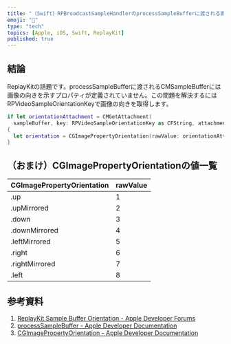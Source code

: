 ```yaml
---
title: "（Swift）RPBroadcastSampleHandlerのprocessSampleBufferに渡される画像の向きを取得する方法"
emoji: "🎉"
type: "tech"
topics: [Apple, iOS, Swift, ReplayKit]
published: true
---
```

## 結論

ReplayKitの話題です。processSampleBufferに渡されるCMSampleBufferには画像の向きを示すプロパティが定義されていません。この問題を解決するにはRPVideoSampleOrientationKeyで画像の向きを取得します。

```swift
if let orientationAttachment = CMGetAttachment(
  sampleBuffer, key: RPVideoSampleOrientationKey as CFString, attachmentModeOut: nil) as? NSNumber
{
  let orientation = CGImagePropertyOrientation(rawValue: orientationAttachment.uint32Value)
}
```

## （おまけ）CGImagePropertyOrientationの値一覧

| CGImagePropertyOrientation | rawValue |
|:---|:---|
| .up | 1 |
| .upMirrored | 2 |
| .down | 3 |
| .downMirrored | 4 |
| .leftMirrored | 5 |
| .right | 6 |
| .rightMirrored | 7 |
| .left | 8 |

## 参考資料

1. [ReplayKit Sample Buffer Orientation - Apple Developer Forums](https://forums.developer.apple.com/forums/thread/81961)
2. [processSampleBuffer - Apple Developer Documentation](https://developer.apple.com/documentation/replaykit/rpbroadcastsamplehandler/processsamplebuffer(_:with:))
3. [CGImagePropertyOrientation - Apple Developer Documentation](https://developer.apple.com/documentation/imageio/cgimagepropertyorientation)
